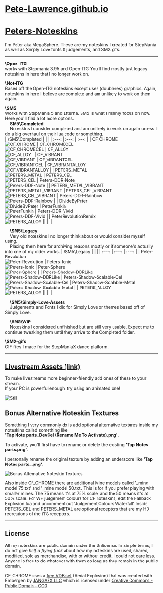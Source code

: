 # [Pete-Lawrence.github.io](https://pete-lawrence.github.io)
# [Peters-Noteskins](https://github.com/Pete-Lawrence/Peters-Noteskins)
I'm Peter aka MegaSphere. These are my noteskins I created for StepMania as well as Simply Love fonts & judgements, and SMX gifs.

---

**\Open-ITG**<br>
works with Stepmania 3.95 and Open-ITG
You'll find mostly just legacy noteskins in here that I no longer work on.

**\Not-ITG**<br>
Based off the Open-ITG noteskins except uses (doubleres) graphics.
Again, noteskins in here I believe are complete and am unlikely to work on them again.

**\SM5**<br>
Works with StepMania 5 and Etterna.
SM5 is what I mainly focus on now. Here you'll find a lot more options.<br>
&nbsp;&nbsp;&nbsp;&nbsp;**SM5\Completed**<br>
&nbsp;&nbsp;&nbsp;&nbsp;Noteskins I consider completed and am unlikely to work on again unless I do a big overhaul on their lua code or something.<br>
| \SM5\Completed |   |   |
| :---: | :---: | :---: |
| CF_CHROME<br> ![CF_CHROME](https://pete-lawrence.github.io/noteskin-renders/CF_CHROME.gif) | CF_CHROMECEL<br> ![CF_CHROMECEL](https://pete-lawrence.github.io/noteskin-renders/CF_CHROMECEL.gif) | CF_ALLOY<br> ![CF_ALLOY](https://pete-lawrence.github.io/noteskin-renders/CF_ALLOY.gif) |
 | CF_VIBRANT<br> ![CF_VIBRANT](https://pete-lawrence.github.io/noteskin-renders/CF_VIBRANT.gif) | CF_VIBRANTCEL<br> ![CF_VIBRANTCEL](https://pete-lawrence.github.io/noteskin-renders/CF_VIBRANTCEL.gif) | CF_VIBRANTALLOY<br> ![CF_VIBRANTALLOY](https://pete-lawrence.github.io/noteskin-renders/CF_VIBRANTALLOY.gif) |
 | PETERS_METAL<br> ![PETERS_METAL](https://pete-lawrence.github.io/noteskin-renders/PETERS_METAL.gif) | PETERS_CEL<br> ![PETERS_CEL](https://pete-lawrence.github.io/noteskin-renders/PETERS_CEL.gif) |  Peters-DDR-Note<br> ![Peters-DDR-Note](https://pete-lawrence.github.io/noteskin-renders/Peters-DDR-Note.gif) |
 | PETERS_METAL_VIBRANT<br> ![PETERS_METAL_VIBRANT](https://pete-lawrence.github.io/noteskin-renders/PETERS_METAL_VIBRANT.gif) | PETERS_CEL_VIBRANT<br> ![PETERS_CEL_VIBRANT](https://pete-lawrence.github.io/noteskin-renders/PETERS_CEL_VIBRANT.gif) |  Peters-DDR-Rainbow<br> ![Peters-DDR-Rainbow](https://pete-lawrence.github.io/noteskin-renders/Peters-DDR-Rainbow.gif) | 
 | DivideByPeter<br> ![DivideByPeter](https://pete-lawrence.github.io/noteskin-renders/DivideByPeter.png) | PeterFunkin<br> ![PeterFunkin](https://pete-lawrence.github.io/noteskin-renders/PeterFunkin.png) |  Peters-DDR-Vivid<br> ![Peters-DDR-Vivid](https://pete-lawrence.github.io/noteskin-renders/Peters-DDR-Vivid.gif) |
 | PeterRevolutionRemix<br> ![PETERS_ALLOY](https://pete-lawrence.github.io/noteskin-renders/PeterRevolutionRemix.gif) ||   ||   |


&nbsp;&nbsp;&nbsp;&nbsp;**\SM5\Legacy**<br>
&nbsp;&nbsp;&nbsp;&nbsp;Very old noteskins I no longer think about or would consider myself using.<br>
&nbsp;&nbsp;&nbsp;&nbsp;Placing them here for archiving reasons mostly or if someone's actually into one of my older works.
| \SM5\Legacy |   |   |
| :---: | :---: | :---: |
| Peter-Revolution<br> ![Peter-Revolution](https://pete-lawrence.github.io/noteskin-renders/Peter-Revolution.gif) | Peters-Ionic<br> ![Peters-Ionic](https://pete-lawrence.github.io/noteskin-renders/Peters-Ionic.gif) | Peter-Sphere<br> ![Peter-Sphere](https://pete-lawrence.github.io/noteskin-renders/Peter-Sphere.png) | 
| Peters-Shadow-DDRLike<br> ![Peters-Shadow-DDRLike](https://pete-lawrence.github.io/noteskin-renders/Peters-Shadow-DDRLike.gif) | Peters-Shadow-Scalable-Cel<br> ![Peters-Shadow-Scalable-Cel](https://pete-lawrence.github.io/noteskin-renders/Peters-Shadow-Scalable-Cel.gif) | Peters-Shadow-Scalable-Metal<br> ![Peters-Shadow-Scalable-Metal](https://pete-lawrence.github.io/noteskin-renders/Peters-Shadow-Scalable-Metal.gif) | 
| PETERS_ALLOY<br> ![PETERS_ALLOY](https://pete-lawrence.github.io/noteskin-renders/PETERS_ALLOY.gif) ||   ||   |

&nbsp;&nbsp;&nbsp;&nbsp;**\SM5\Simply-Love-Assets**<br>
&nbsp;&nbsp;&nbsp;&nbsp;Judgements and Fonts I did for Simply Love or themes based off of Simply Love.

&nbsp;&nbsp;&nbsp;&nbsp;**\SM5\WIP**<br>
&nbsp;&nbsp;&nbsp;&nbsp;Noteskins I considered unfinished but are still very usable. Expect me to continue tweaking them until they arrive to the Completed folder.

**\SMX-gifs**<br>
GIF files I made for the StepManiaX dance platform.

---

## [Livestream Assets (link)](https://github.com/Pete-Lawrence/Pete-Lawrence.github.io/tree/master/noteskin-renders/Livestream-Assets)
To make livestreams more beginner-friendly add ones of these to your stream.<br>
If your PC is powerful enough, try using an animated one!

![Still](https://pete-lawrence.github.io/noteskin-renders/Livestream-Assets/Still/Still_CF_CHROME.png)

## Bonus Alternative Noteskin Textures
Something I very commonly do is add optional alternative textures inside my noteskins called something like<br>
__'Tap Note parts_DevCel (Rename Me To Activate).png'__.<br>

To activate, you'll first have to rename or delete the existing __'Tap Notes parts.png'__.<br>

I personally rename the original texture by adding an underscore like __'Tap Notes parts\_.png'__.

![Bonus Alternative Noteskin Textures](https://pete-lawrence.github.io/noteskin-renders/alttexture.png)

Also inside CF_CHROME there are additional Mine models called '_mine model 75.txt' and '_mine model 50.txt'. This is for if you prefer playing with smaller mines. The 75 means it's at 75% scale, and the 50 means it's at 50% scale.
For WF judgement colours for CF noteskins, edit the Fallback Explosion.lua and uncomment out 'Judgement Colours Waterfall'
Inside PETERS_CEL and PETERS_METAL are optional receptors that are my HD recreations of the ITG receptors.

---

## License
All my noteskins are public domain under the Unlicense. In simple terms, I do not give *half a flying fuck* about how my noteskins are used, shared, modified, sold as merchandise, with or without credit. I could not care less. Anyone is free to do whatever with them as long as they remain in the public domain.<br>

CF_CHROME uses a [free VDB set](https://jangafx.com/software/embergen/download/free-vdb-animations/) (Aerial Explosion) that was created with Embergen by [JANGAFX LLC](https://jangafx.com) which is licensed under [Creative Commons - Public Domain - CC0](https://creativecommons.org/publicdomain/zero/1.0/)
